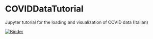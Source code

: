 # COVIDDataTutorial
Jupyter tutorial for the loading and visualization of COVID data (Italian)

[![Binder](https://mybinder.org/badge_logo.svg)](https://mybinder.org/v2/gh/fsantini/COVIDDataTutorial/master)